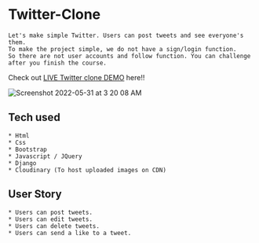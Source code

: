 # Twitter-Clone

```
Let's make simple Twitter. Users can post tweets and see everyone's them.
To make the project simple, we do not have a sign/login function.
So there are not user accounts and follow function. You can challenge after you finish the course.
```
Check out [LIVE Twitter clone DEMO](https://twitterclone-natasha.herokuapp.com/) here!!

![Screenshot 2022-05-31 at 3 20 08 AM](https://user-images.githubusercontent.com/92549380/171062472-0416c0bc-b5f1-4c49-b561-d45a676d1ee7.png)



## Tech used
```
* Html
* Css
* Bootstrap
* Javascript / JQuery
* Django
* Cloudinary (To host uploaded images on CDN)
```
## User Story
```
* Users can post tweets.
* Users can edit tweets.
* Users can delete tweets.
* Users can send a like to a tweet.
```
